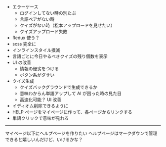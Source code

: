 - エラーケース
  - ログインしてない時の別たぶ
  - 言語ペアがない時
  - クイズがない時（松本アップロードを見せたい）
  - クイズアップロード失敗
- Redux 使う？
- scss 完全に
- インラインスタイル撲滅
- 言語ごとに今日やるべきクイズの残り個数を表示
- UI の改善
  - 情報の優劣をつける
  - ボタン系がダサい
- クイズ生成
  - クイズバックグラウンドで生成できるか
  - 意味わからん単語アップして AI が困った時の見た目
  - 高速化可能？
    UI 改善
- イディオム削除できるように
- HELP ページをマイページに作って、各ページからリンクする
- 単語クリックで意味が見れる

---

マイページ以下にヘルプページを作りたい
ヘルプページはマークダウンで管理できると嬉しいんだけど、いけるかな？
